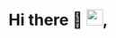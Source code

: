 # Hi there 👋 <img src="https://github.com/TheDudeThatCode/TheDudeThatCode/blob/master/Assets/Hi.gif" width="29px">,

